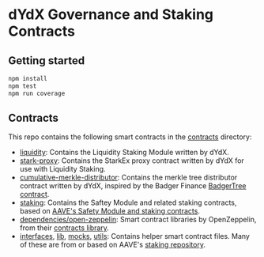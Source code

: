 # dYdX Governance and Staking Contracts

## Getting started

```bash
npm install
npm test
npm run coverage
```

## Contracts

This repo contains the following smart contracts in the [contracts](./contracts/) directory:
* [liquidity](./contracts/liquidity): Contains the Liquidity Staking Module written by dYdX.
* [stark-proxy](./contracts/stark-proxy): Contains the StarkEx proxy contract written by dYdX for use with Liquidity Staking.
* [cumulative-merkle-distributor](./contracts/cumulative-merkle-distributor): Contains the merkle tree distributor contract written by dYdX, inspired by the Badger Finance [BadgerTree contract](https://github.com/Badger-Finance/badger-system).
* [staking](./contracts/staking): Contains the Saftey Module and related staking contracts, based on [AAVE's Safety Module and staking contracts](https://github.com/aave/aave-stake-v2/).
* [dependencies/open-zeppelin](./contracts/dependencies/open-zeppelin): Smart contract libraries by OpenZeppelin, from their [contracts library](https://github.com/OpenZeppelin/openzeppelin-contracts).
* [interfaces](./contracts/interfaces), [lib](./contracts/lib), [mocks](./contracts/mocks), [utils](./contracts/utils): Contains helper smart contract files. Many of these are from or based on AAVE's [staking repository](https://github.com/aave/aave-stake-v2/).
